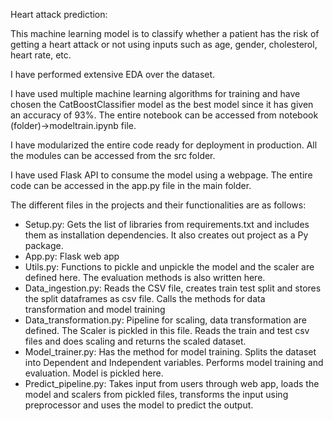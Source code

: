 Heart attack prediction:

This machine learning model is to classify whether a patient has the risk of getting a heart attack or not using inputs such as age, gender, cholesterol, heart rate, etc.

I have performed extensive EDA over the dataset.

I have used multiple machine learning algorithms for training and have chosen the CatBoostClassifier model as the best model since it has given an accuracy of 93%. The entire notebook can be accessed from notebook (folder)->modeltrain.ipynb file.

I have modularized the entire code ready for deployment in production. All the modules can be accessed from the src folder.

I have used Flask API to consume the model using a webpage. The entire code can be accessed in the app.py file in the main folder.

The different files in the projects and their functionalities are as follows:
- Setup.py: Gets the list of libraries from requirements.txt and includes them as installation dependencies. It also creates out project as a Py package.
- App.py: Flask web app
- Utils.py: Functions to pickle and unpickle the model and the scaler are defined here. The evaluation methods is also written here.
- Data_ingestion.py: Reads the CSV file, creates train test split and stores the split dataframes as csv file. Calls the methods for data transformation and model training
- Data_transformation.py: Pipeline for scaling, data transformation are defined. The Scaler is pickled in this file. Reads the train and test csv files and does scaling and returns the scaled dataset.
- Model_trainer.py: Has the method for model training. Splits the dataset into Dependent and Independent variables. Performs model training and evaluation. Model is pickled here.
- Predict_pipeline.py: Takes input from users through web app, loads the model and scalers from pickled files, transforms the input using preprocessor and uses the model to predict the output.



